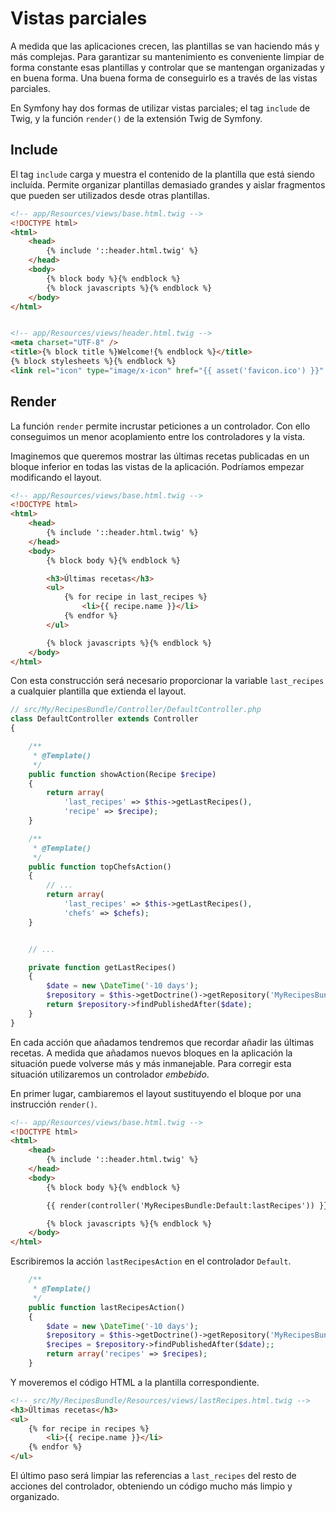 # Vistas parciales

A medida que las aplicaciones crecen, las plantillas se van haciendo más y más complejas. Para garantizar su mantenimiento es conveniente limpiar de forma constante esas plantillas y controlar que se mantengan organizadas y en buena forma. Una buena forma de conseguirlo es a través de las vistas parciales.

En Symfony hay dos formas de utilizar vistas parciales; el tag `include` de Twig, y la función `render()` de la extensión Twig de Symfony.

## Include

El tag `include` carga y muestra el contenido de la plantilla que está siendo incluída. Permite organizar plantillas demasiado grandes y aislar fragmentos que pueden ser utilizados desde otras plantillas.

```html
<!-- app/Resources/views/base.html.twig -->
<!DOCTYPE html>
<html>
    <head>
        {% include '::header.html.twig' %}
    </head>
    <body>
        {% block body %}{% endblock %}
        {% block javascripts %}{% endblock %}
    </body>
</html>


<!-- app/Resources/views/header.html.twig -->
<meta charset="UTF-8" />
<title>{% block title %}Welcome!{% endblock %}</title>
{% block stylesheets %}{% endblock %}
<link rel="icon" type="image/x-icon" href="{{ asset('favicon.ico') }}" />
```


## Render

La función `render` permite incrustar peticiones a un controlador. Con ello conseguimos un menor acoplamiento entre los controladores y la vista.

Imaginemos que queremos mostrar las últimas recetas publicadas en un bloque inferior en todas las vistas de la aplicación. Podríamos empezar modificando el layout.

```html
<!-- app/Resources/views/base.html.twig -->
<!DOCTYPE html>
<html>
    <head>
        {% include '::header.html.twig' %}
    </head>
    <body>
        {% block body %}{% endblock %}

        <h3>Últimas recetas</h3>
        <ul>
            {% for recipe in last_recipes %}
                <li>{{ recipe.name }}</li>
            {% endfor %}
        </ul>

        {% block javascripts %}{% endblock %}
    </body>
</html>
```

Con esta construcción será necesario proporcionar la variable `last_recipes` a cualquier plantilla que extienda el layout.


```php
// src/My/RecipesBundle/Controller/DefaultController.php
class DefaultController extends Controller
{

    /**
     * @Template()
     */
    public function showAction(Recipe $recipe)
    {
        return array(
            'last_recipes' => $this->getLastRecipes(),
            'recipe' => $recipe);
    }

    /**
     * @Template()
     */
    public function topChefsAction()
    {
        // ...
        return array(
            'last_recipes' => $this->getLastRecipes(),
            'chefs' => $chefs);
    }


    // ...

    private function getLastRecipes()
    {
        $date = new \DateTime('-10 days');
        $repository = $this->getDoctrine()->getRepository('MyRecipesBundle:Recipe');
        return $repository->findPublishedAfter($date);
    }
}
```


En cada acción que añadamos tendremos que recordar añadir las últimas recetas. A medida que añadamos nuevos bloques en la aplicación la situación puede volverse más y más inmanejable. Para corregir esta situación utilizaremos un controlador _embebido_.

En primer lugar, cambiaremos el layout sustituyendo el bloque por una instrucción `render()`.

```html
<!-- app/Resources/views/base.html.twig -->
<!DOCTYPE html>
<html>
    <head>
        {% include '::header.html.twig' %}
    </head>
    <body>
        {% block body %}{% endblock %}

        {{ render(controller('MyRecipesBundle:Default:lastRecipes')) }}

        {% block javascripts %}{% endblock %}
    </body>
</html>
```

Escribiremos la acción `lastRecipesAction` en el controlador `Default`.

```php
    /**
     * @Template()
     */
    public function lastRecipesAction()
    {
        $date = new \DateTime('-10 days');
        $repository = $this->getDoctrine()->getRepository('MyRecipesBundle:Recipe');
        $recipes = $repository->findPublishedAfter($date);;
        return array('recipes' => $recipes);
    }
```


Y moveremos el código HTML a la plantilla correspondiente.

```html
<!-- src/My/RecipesBundle/Resources/views/lastRecipes.html.twig -->
<h3>Últimas recetas</h3>
<ul>
    {% for recipe in recipes %}
        <li>{{ recipe.name }}</li>
    {% endfor %}
</ul>
```

El último paso será limpiar las referencias a `last_recipes` del resto de acciones del controlador, obteniendo un código mucho más limpio y organizado.

